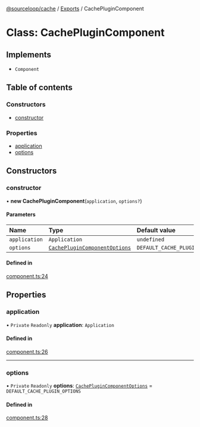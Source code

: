 [@sourceloop/cache](../README.md) / [Exports](../modules.md) / CachePluginComponent

# Class: CachePluginComponent

## Implements

- `Component`

## Table of contents

### Constructors

- [constructor](CachePluginComponent.md#constructor)

### Properties

- [application](CachePluginComponent.md#application)
- [options](CachePluginComponent.md#options)

## Constructors

### constructor

• **new CachePluginComponent**(`application`, `options?`)

#### Parameters

| Name | Type | Default value |
| :------ | :------ | :------ |
| `application` | `Application` | `undefined` |
| `options` | [`CachePluginComponentOptions`](../interfaces/CachePluginComponentOptions.md) | `DEFAULT_CACHE_PLUGIN_OPTIONS` |

#### Defined in

[component.ts:24](https://github.com/codeweb05/repo1/blob/a4cf318/packages/cache/src/component.ts#L24)

## Properties

### application

• `Private` `Readonly` **application**: `Application`

#### Defined in

[component.ts:26](https://github.com/codeweb05/repo1/blob/a4cf318/packages/cache/src/component.ts#L26)

___

### options

• `Private` `Readonly` **options**: [`CachePluginComponentOptions`](../interfaces/CachePluginComponentOptions.md) = `DEFAULT_CACHE_PLUGIN_OPTIONS`

#### Defined in

[component.ts:28](https://github.com/codeweb05/repo1/blob/a4cf318/packages/cache/src/component.ts#L28)
